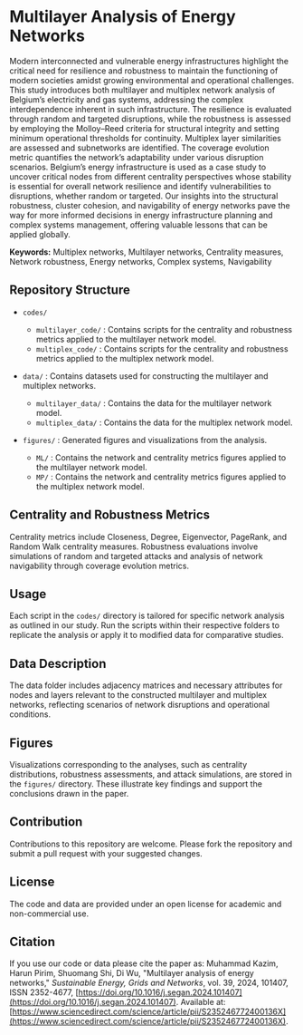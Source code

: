 # Multilayer Analysis of Energy Networks
Modern interconnected and vulnerable energy infrastructures highlight the critical need for resilience and robustness to maintain the functioning of modern societies amidst growing environmental and operational challenges. This study introduces both multilayer and multiplex network analysis of Belgium’s electricity and gas systems, addressing the complex interdependence inherent in such infrastructure. The resilience is evaluated through random and targeted disruptions, while the robustness is assessed by employing the Molloy–Reed criteria for structural integrity and setting minimum operational thresholds for continuity. Multiplex layer similarities are assessed and subnetworks are identified. The coverage evolution metric quantifies the network’s adaptability under various disruption scenarios. Belgium’s energy infrastructure is used as a case study to uncover critical nodes from different centrality perspectives whose stability is essential for overall network resilience and identify vulnerabilities to disruptions, whether random or targeted. Our insights into the structural robustness, cluster cohesion, and navigability of energy networks pave the way for more informed decisions in energy infrastructure planning and complex systems management, offering valuable lessons that can be applied globally.

**Keywords:** Multiplex networks, Multilayer networks, Centrality measures, Network robustness, Energy networks, Complex systems, Navigability

## Repository Structure
- `codes/`
  - `multilayer_code/` : Contains scripts for the centrality and robustness metrics applied to the multilayer network model.
  - `multiplex_code/` : Contains scripts for the centrality and robustness metrics applied to the multiplex network model.
    
- `data/` : Contains datasets used for constructing the multilayer and multiplex networks.
  - `multilayer_data/` : Contains the data for the multilayer network model.
  - `multiplex_data/` : Contains the data for the multiplex network model.
    
- `figures/` : Generated figures and visualizations from the analysis.
   - `ML/` : Contains the network and centrality metrics figures applied to the multilayer network model.
   - `MP/` : Contains the network and centrality metrics figures applied to the multiplex network model.

## Centrality and Robustness Metrics
Centrality metrics include Closeness, Degree, Eigenvector, PageRank, and Random Walk centrality measures. Robustness evaluations involve simulations of random and targeted attacks and analysis of network navigability through coverage evolution metrics.

## Usage
Each script in the `codes/` directory is tailored for specific network analysis as outlined in our study. Run the scripts within their respective folders to replicate the analysis or apply it to modified data for comparative studies.

## Data Description
The data folder includes adjacency matrices and necessary attributes for nodes and layers relevant to the constructed multilayer and multiplex networks, reflecting scenarios of network disruptions and operational conditions.

## Figures
Visualizations corresponding to the analyses, such as centrality distributions, robustness assessments, and attack simulations, are stored in the `figures/` directory. These illustrate key findings and support the conclusions drawn in the paper.

## Contribution
Contributions to this repository are welcome. Please fork the repository and submit a pull request with your suggested changes.

## License
The code and data are provided under an open license for academic and non-commercial use.

## Citation
If you use our code or data please cite the paper as: 
Muhammad Kazim, Harun Pirim, Shuomang Shi, Di Wu, "Multilayer analysis of energy networks," *Sustainable Energy, Grids and Networks*, vol. 39, 2024, 101407, ISSN 2352-4677, [https://doi.org/10.1016/j.segan.2024.101407](https://doi.org/10.1016/j.segan.2024.101407). Available at: [https://www.sciencedirect.com/science/article/pii/S235246772400136X](https://www.sciencedirect.com/science/article/pii/S235246772400136X).



